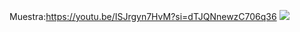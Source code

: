 Muestra:https://youtu.be/ISJrgyn7HvM?si=dTJQNnewzC706q36
[![](https://markdown-videos.deta.dev/youtube/ISJrgyn7HvM&ab)](https://youtu.be/ISJrgyn7HvM?si=P3u7MX23sqxmFCFr)
